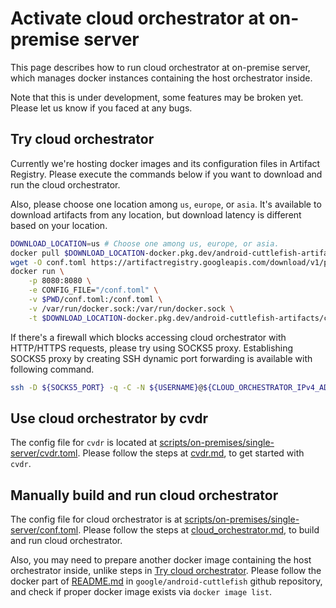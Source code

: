 # Activate cloud orchestrator at on-premise server

This page describes how to run cloud orchestrator at on-premise server, which
manages docker instances containing the host orchestrator inside.

Note that this is under development, some features may be broken yet.
Please let us know if you faced at any bugs.

## Try cloud orchestrator

Currently we're hosting docker images and its configuration files in Artifact
Registry.
Please execute the commands below if you want to download and run the cloud
orchestrator.

Also, please choose one location among `us`, `europe`, or `asia`.
It's available to download artifacts from any location, but download latency is
different based on your location.

```bash
DOWNLOAD_LOCATION=us # Choose one among us, europe, or asia.
docker pull $DOWNLOAD_LOCATION-docker.pkg.dev/android-cuttlefish-artifacts/cuttlefish-orchestration/cuttlefish-cloud-orchestrator
wget -O conf.toml https://artifactregistry.googleapis.com/download/v1/projects/android-cuttlefish-artifacts/locations/$DOWNLOAD_LOCATION/repositories/cloud-orchestrator-config/files/on-premise-single-server:main:conf.toml:download?alt=media
docker run \
    -p 8080:8080 \
    -e CONFIG_FILE="/conf.toml" \
    -v $PWD/conf.toml:/conf.toml \
    -v /var/run/docker.sock:/var/run/docker.sock \
    -t $DOWNLOAD_LOCATION-docker.pkg.dev/android-cuttlefish-artifacts/cuttlefish-orchestration/cuttlefish-cloud-orchestrator:latest
```

If there's a firewall which blocks accessing cloud orchestrator with HTTP/HTTPS
requests, please try using SOCKS5 proxy. Establishing SOCKS5 proxy by creating
SSH dynamic port forwarding is available with following command.
```bash
ssh -D ${SOCKS5_PORT} -q -C -N ${USERNAME}@${CLOUD_ORCHESTRATOR_IPv4_ADDRESS}
```
## Use cloud orchestrator by cvdr

The config file for `cvdr` is located at
[scripts/on-premises/single-server/cvdr.toml](cvdr.toml).
Please follow the steps at [cvdr.md](/docs/cvdr.md), to get started with `cvdr`.

## Manually build and run cloud orchestrator

The config file for cloud orchestrator is at
[scripts/on-premises/single-server/conf.toml](conf.toml).
Please follow the steps at [cloud_orchestrator.md](/docs/cloud_orchestrator.md),
to build and run cloud orchestrator.

Also, you may need to prepare another docker image containing the host
orchestrator inside, unlike steps in
[Try cloud orchestrator](#try-cloud-orchestrator).
Please follow the docker part of
[README.md](https://github.com/google/android-cuttlefish/blob/main/README.md#docker)
in `google/android-cuttlefish` github repository, and check if proper docker
image exists via `docker image list`.
